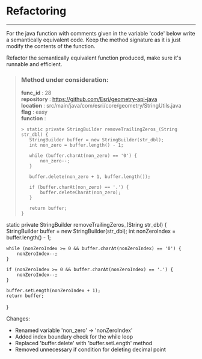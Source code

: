 # Refactoring

---

For the java function with comments given in the variable 'code' below write a semantically equivalent code. Keep the method signature as it is just modify the contents of the function.

Refactor the semantically equivalent function produced, make sure it's runnable and efficient. 

> ### Method under consideration:
> **func_id** : 28 <br/> 
 > **repository** : https://github.com/Esri/geometry-api-java <br/> 
> **location** : src/main/java/com/esri/core/geometry/StringUtils.java <br/> 
> **flag** : easy <br/> 
> **function** : <br/> 
> ``` <br/> 
>> static private StringBuilder removeTrailingZeros_(String str_dbl) {
>    StringBuilder buffer = new StringBuilder(str_dbl);
>    int non_zero = buffer.length() - 1;
>
>    while (buffer.charAt(non_zero) == '0') {
>        non_zero--;
>    }
>
>    buffer.delete(non_zero + 1, buffer.length());
>
>    if (buffer.charAt(non_zero) == '.') {
>        buffer.deleteCharAt(non_zero);
>    }
>
>    return buffer;
>} 
> ``` 


static private StringBuilder removeTrailingZeros_(String str_dbl) {
    StringBuilder buffer = new StringBuilder(str_dbl);
    int nonZeroIndex = buffer.length() - 1;

    while (nonZeroIndex >= 0 && buffer.charAt(nonZeroIndex) == '0') {
        nonZeroIndex--;
    }

    if (nonZeroIndex >= 0 && buffer.charAt(nonZeroIndex) == '.') {
        nonZeroIndex--;
    }

    buffer.setLength(nonZeroIndex + 1);
    return buffer;
} 

Changes:
- Renamed variable 'non_zero' -> 'nonZeroIndex'
- Added index boundary check for the while loop
- Replaced 'buffer.delete' with 'buffer.setLength' method
- Removed unnecessary if condition for deleting decimal point